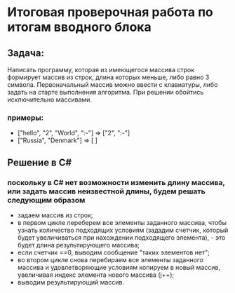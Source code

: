 # Итоговая проверочная работа по итогам вводного блока
## Задача:
Написать программу, которая из имеющегося массива строк формирует массив из строк, длина которых меньше, либо равно 3 символа. Первоначальный массив можно ввести с клавиатуры, либо задать на старте выполнения алгоритма. При решении обойтись исключительно массивами.
### примеры:
+ ["hello", "2", "World", ":-"] => ["2", ":-"]
+ ["Russia", "Denmark"] => [ ]

## Решение в  C#
### поскольку в C# нет возможности изменить длину массива, или задать массив неизвестной длины, будем решать следующим образом 

+ задаем массив из строк;
+ в первом цикле переберем все элементы заданного массива, чтобы узнать количество подходящих условиям (зададим счетчик, который будет увеличиваться при нахождении подходящего элемента), - это будет длина результирующего массива;
+ если счетчик ==0, выводим сообщение "таких элементов нет";
+ во втором цикле снова перебираем все элементы заданного массива и удовлетворяющие условиям копируем в новый массив, увеличивая индекс элемента нового массива (j++);
+ выводим результирующий массив.

